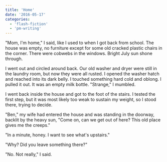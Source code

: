 ```yaml
---
title: 'Home'
date: '2016-05-17'
categories:
  - 'flash-fiction'
  - 'pm-writing'
---
```


"Mom, I'm home," I said, like I used to when I got back from school. The house
was empty, no furniture except for some old cracked plastic chairs in the
corner. There were cobwebs in the windows. Bright July sun shone through.

<!-- truncate -->


I went out and circled around back. Our old washer and dryer were still in the
laundry room, but now they were all rusted. I opened the washer hatch and
reached into its dark belly. I touched something hard cold and oblong. I pulled
it out. It was an empty milk bottle. "Strange," I mumbled.

I went back inside the house and got to the foot of the stairs. I tested the
first step, but it was most likely too weak to sustain my weight, so I stood
there, trying to decide.

"Ben," my wife had entered the house and was standing in the doorway, backlit by
the heavy sun, "Come on, can we get out of here? This old place gives me the
creeps."

"In a minute, honey. I want to see what's upstairs."

"Why? Did you leave something there?"

"No. Not really," I said.
